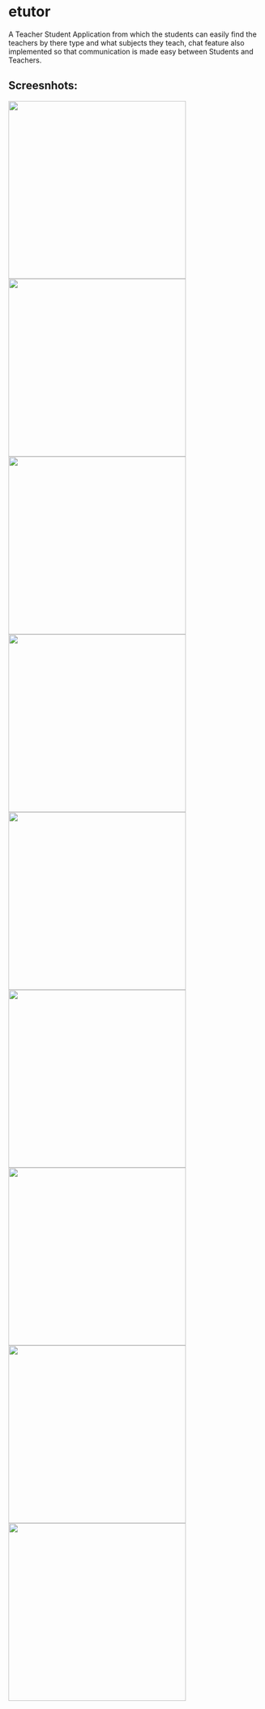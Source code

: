 # etutor

A Teacher Student Application from which the students can easily find the teachers by there type and what subjects they teach, chat feature also implemented so that communication is made easy between Students and Teachers.

## Screesnhots:

<img src="https://user-images.githubusercontent.com/38282882/168802341-0bef25c6-188a-4903-be87-c4d7766eb714.jpeg" width="350">
<img src="https://user-images.githubusercontent.com/38282882/168802362-413348b8-ddb8-4f82-9fa3-a46a2213694f.jpeg" width="350">
<img src="https://user-images.githubusercontent.com/38282882/168802374-2547970d-3303-4f4f-a25c-7b3233e66736.jpeg" width="350">
<img src="https://user-images.githubusercontent.com/38282882/168802382-a40349f7-b768-4b14-bd00-d2e1ad9e9666.jpeg" width="350">
<img src="https://user-images.githubusercontent.com/38282882/168802387-18839184-0a3a-4dd4-a223-336f770ab295.jpeg" width="350">
<img src="https://user-images.githubusercontent.com/38282882/168802398-ee18b76f-6319-4e55-a5b4-ac031eeded0a.jpeg" width="350">
<img src="https://user-images.githubusercontent.com/38282882/168802405-a064b45e-4e3c-4911-8b0d-a2e515280bd6.jpeg" width="350">
<img src="https://user-images.githubusercontent.com/38282882/168802409-2508b228-b8dc-472a-8783-1cf3053bd84f.jpeg" width="350">
<img src="https://user-images.githubusercontent.com/38282882/168802419-b1029b32-472c-4aee-967f-c0911deedb5f.jpeg" width="350">









